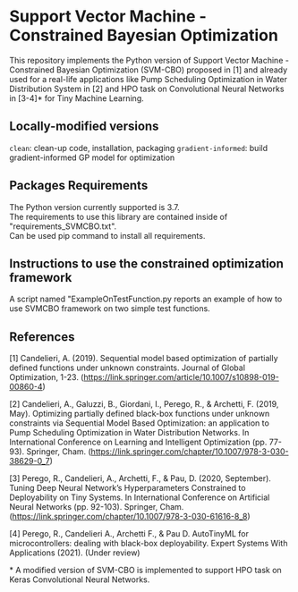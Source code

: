 # Support Vector Machine - Constrained Bayesian Optimization 
This repository implements the Python version of Support Vector Machine - Constrained Bayesian Optimization (SVM-CBO) proposed in [1] and already used for a real-life applications like Pump Scheduling Optimization in Water Distribution System in [2] and HPO task on Convolutional Neural Networks in [3-4]\* for Tiny Machine Learning.

## Locally-modified versions
`clean`: clean-up code, installation, packaging
`gradient-informed`: build gradient-informed GP model for optimization

## Packages Requirements
The Python version currently supported is 3.7.  
The requirements to use this library are contained inside of "requirements_SVMCBO.txt".  
Can be used pip command to install all requirements.

## Instructions to use the constrained optimization framework
A script named "ExampleOnTestFunction.py reports an example of how to use SVMCBO framework on two simple test functions.

## References

[1] Candelieri, A. (2019). Sequential model based optimization of partially defined functions under unknown constraints. Journal of Global Optimization, 1-23. (https://link.springer.com/article/10.1007/s10898-019-00860-4)

[2] Candelieri, A., Galuzzi, B., Giordani, I., Perego, R., & Archetti, F. (2019, May). Optimizing partially defined black-box functions under unknown constraints via Sequential Model Based Optimization: an application to Pump Scheduling Optimization in Water Distribution Networks. In International Conference on Learning and Intelligent Optimization (pp. 77-93). Springer, Cham. (https://link.springer.com/chapter/10.1007/978-3-030-38629-0_7)

[3] Perego, R., Candelieri, A., Archetti, F., & Pau, D. (2020, September). Tuning Deep Neural Network’s Hyperparameters Constrained to Deployability on Tiny Systems. In International Conference on Artificial Neural Networks (pp. 92-103). Springer, Cham. (https://link.springer.com/chapter/10.1007/978-3-030-61616-8_8)

[4] Perego, R., Candelieri A., Archetti F., \& Pau D. AutoTinyML for microcontrollers: dealing with black-box deployability. Expert Systems With Applications (2021). (Under review)

\* A modified version of SVM-CBO is implemented to support HPO task on Keras Convolutional Neural Networks.
